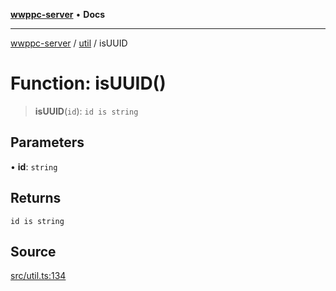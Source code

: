 [**wwppc-server**](../../README.md) • **Docs**

***

[wwppc-server](../../modules.md) / [util](../README.md) / isUUID

# Function: isUUID()

> **isUUID**(`id`): `id is string`

## Parameters

• **id**: `string`

## Returns

`id is string`

## Source

[src/util.ts:134](https://github.com/WWPPC/WWPPC-server/blob/7d555ed708ef67895244cc584473d7c0aa4c1395/src/util.ts#L134)
